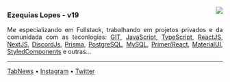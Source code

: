 
[<img align='right' src="https://github-readme-stats.vercel.app/api?username=ezequiaslopesdasilva&show_icons=true&title_color=6F5643&text_color=CC6B49&icon_color=6F5643&bg_color=ECE6C2&cache_seconds=2300">](https://github.com/ezequiaslopesdasilva)

### Ezequias Lopes - v19 

<p align='justify'>
  Me especializando em Fullstack, trabalhando em projetos privados e da comunidada com as teconlogias: 
  <a href="https://git-scm.com/">GIT</a>, 
  <a href="https://developer.mozilla.org/pt-BR/docs/Web/JavaScript">JavaScript</a>, 
  <a href="https://www.typescriptlang.org/">TypeScript</a>, 
  <a href="https://reactjs.org/">ReactJS</a>, 
  <a href="https://nextjs.org/">NextJS</a>, 
  <a href="https://discord.js.org/">DiscordJs</a>,
  <a href="https://www.prisma.io/">Prisma</a>, 
  <a href="https://www.postgresql.org/">PostgreSQL</a>,
  <a href="https://www.mysql.com/">MySQL</a>, 
  <a href="https://primer.style/react/">Primer/React</a>, 
  <a href="https://mui.com/pt/">MaterialUI</a>, 
  <a href="https://www.styled-components.com/">StyledComponents</a>
  e outras...
</p>
  
---

[TabNews](https://www.tabnews.com.br/Ezequias) • [Instagram](https://www.instagram.com/easyquias/) • [Twitter](https://twitter.com/easyquias)
